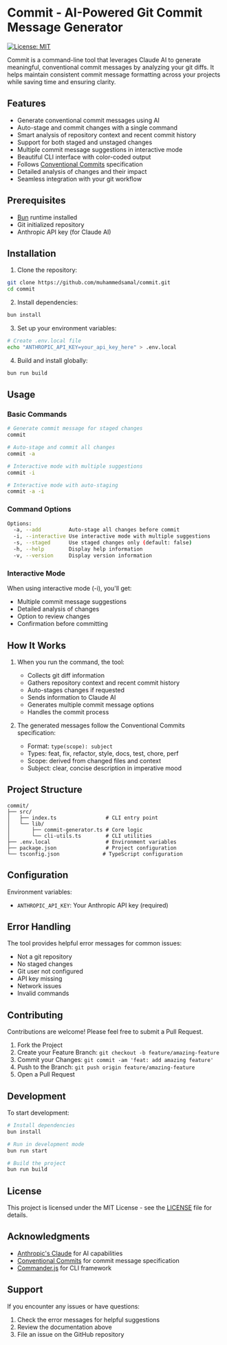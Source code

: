 # Commit - AI-Powered Git Commit Message Generator

[![License: MIT](https://img.shields.io/badge/License-MIT-yellow.svg)](https://opensource.org/licenses/MIT)

Commit is a command-line tool that leverages Claude AI to generate meaningful, conventional commit messages by analyzing your git diffs. It helps maintain consistent commit message formatting across your projects while saving time and ensuring clarity.

## Features

- Generate conventional commit messages using AI
- Auto-stage and commit changes with a single command
- Smart analysis of repository context and recent commit history
- Support for both staged and unstaged changes
- Multiple commit message suggestions in interactive mode
- Beautiful CLI interface with color-coded output
- Follows [Conventional Commits](https://www.conventionalcommits.org/) specification
- Detailed analysis of changes and their impact
- Seamless integration with your git workflow

## Prerequisites

- [Bun](https://bun.sh) runtime installed
- Git initialized repository
- Anthropic API key (for Claude AI)

## Installation

1. Clone the repository:
```bash
git clone https://github.com/muhammedsamal/commit.git
cd commit
```

2. Install dependencies:
```bash
bun install
```

3. Set up your environment variables:
```bash
# Create .env.local file
echo "ANTHROPIC_API_KEY=your_api_key_here" > .env.local
```

4. Build and install globally:
```bash
bun run build
```

## Usage

### Basic Commands

```bash
# Generate commit message for staged changes
commit

# Auto-stage and commit all changes
commit -a

# Interactive mode with multiple suggestions
commit -i

# Interactive mode with auto-staging
commit -a -i
```

### Command Options

```bash
Options:
  -a, --add         Auto-stage all changes before commit
  -i, --interactive Use interactive mode with multiple suggestions
  -s, --staged      Use staged changes only (default: false)
  -h, --help        Display help information
  -v, --version     Display version information
```

### Interactive Mode

When using interactive mode (-i), you'll get:
- Multiple commit message suggestions
- Detailed analysis of changes
- Option to review changes
- Confirmation before committing

## How It Works

1. When you run the command, the tool:
   - Collects git diff information
   - Gathers repository context and recent commit history
   - Auto-stages changes if requested
   - Sends information to Claude AI
   - Generates multiple commit message options
   - Handles the commit process

2. The generated messages follow the Conventional Commits specification:
   - Format: `type(scope): subject`
   - Types: feat, fix, refactor, style, docs, test, chore, perf
   - Scope: derived from changed files and context
   - Subject: clear, concise description in imperative mood

## Project Structure

```
commit/
├── src/
│   ├── index.ts                # CLI entry point
│   └── lib/
│       ├── commit-generator.ts # Core logic
│       └── cli-utils.ts        # CLI utilities
├── .env.local                  # Environment variables
├── package.json                # Project configuration
└── tsconfig.json              # TypeScript configuration
```

## Configuration

Environment variables:
- `ANTHROPIC_API_KEY`: Your Anthropic API key (required)

## Error Handling

The tool provides helpful error messages for common issues:
- Not a git repository
- No staged changes
- Git user not configured
- API key missing
- Network issues
- Invalid commands

## Contributing

Contributions are welcome! Please feel free to submit a Pull Request.

1. Fork the Project
2. Create your Feature Branch: `git checkout -b feature/amazing-feature`
3. Commit your Changes: `git commit -am 'feat: add amazing feature'`
4. Push to the Branch: `git push origin feature/amazing-feature`
5. Open a Pull Request

## Development

To start development:

```bash
# Install dependencies
bun install

# Run in development mode
bun run start

# Build the project
bun run build
```

## License

This project is licensed under the MIT License - see the [LICENSE](LICENSE) file for details.

## Acknowledgments

- [Anthropic's Claude](https://www.anthropic.com/claude) for AI capabilities
- [Conventional Commits](https://www.conventionalcommits.org/) for commit message specification
- [Commander.js](https://github.com/tj/commander.js/) for CLI framework

## Support

If you encounter any issues or have questions:
1. Check the error messages for helpful suggestions
2. Review the documentation above
3. File an issue on the GitHub repository
